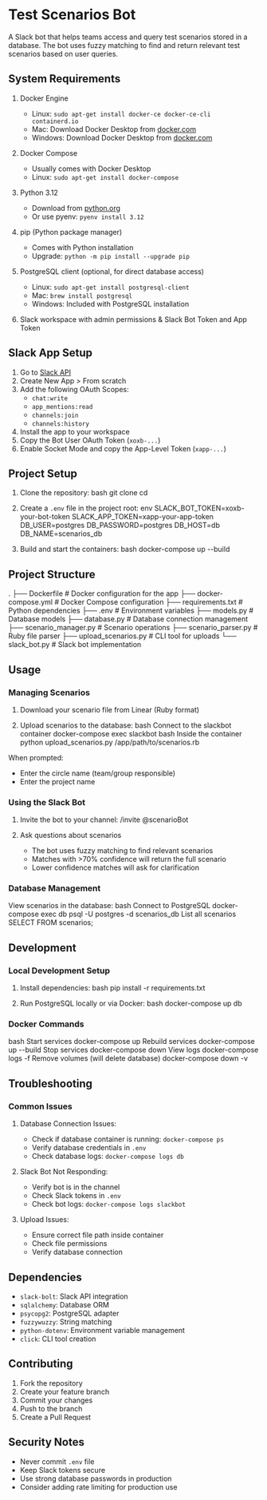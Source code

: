 # Test Scenarios Bot

A Slack bot that helps teams access and query test scenarios stored in a database. The bot uses fuzzy matching to find and return relevant test scenarios based on user queries.

## System Requirements

1. Docker Engine

   - Linux: `sudo apt-get install docker-ce docker-ce-cli containerd.io`
   - Mac: Download Docker Desktop from [docker.com](https://www.docker.com/products/docker-desktop)
   - Windows: Download Docker Desktop from [docker.com](https://www.docker.com/products/docker-desktop)

2. Docker Compose

   - Usually comes with Docker Desktop
   - Linux: `sudo apt-get install docker-compose`

3. Python 3.12

   - Download from [python.org](https://www.python.org/downloads/)
   - Or use pyenv: `pyenv install 3.12`

4. pip (Python package manager)

   - Comes with Python installation
   - Upgrade: `python -m pip install --upgrade pip`

5. PostgreSQL client (optional, for direct database access)

   - Linux: `sudo apt-get install postgresql-client`
   - Mac: `brew install postgresql`
   - Windows: Included with PostgreSQL installation

6. Slack workspace with admin permissions & Slack Bot Token and App Token

## Slack App Setup

1. Go to [Slack API](https://api.slack.com/apps)
2. Create New App > From scratch
3. Add the following OAuth Scopes:
   - `chat:write`
   - `app_mentions:read`
   - `channels:join`
   - `channels:history`
4. Install the app to your workspace
5. Copy the Bot User OAuth Token (`xoxb-...`)
6. Enable Socket Mode and copy the App-Level Token (`xapp-...`)

## Project Setup

1. Clone the repository:
   bash
   git clone <repository-url>
   cd <repository-name>

2. Create a `.env` file in the project root:
   env
   SLACK_BOT_TOKEN=xoxb-your-bot-token
   SLACK_APP_TOKEN=xapp-your-app-token
   DB_USER=postgres
   DB_PASSWORD=postgres
   DB_HOST=db
   DB_NAME=scenarios_db

3. Build and start the containers:
   bash
   docker-compose up --build

## Project Structure

.
├── Dockerfile # Docker configuration for the app
├── docker-compose.yml # Docker Compose configuration
├── requirements.txt # Python dependencies
├── .env # Environment variables
├── models.py # Database models
├── database.py # Database connection management
├── scenario_manager.py # Scenario operations
├── scenario_parser.py # Ruby file parser
├── upload_scenarios.py # CLI tool for uploads
└── slack_bot.py # Slack bot implementation

## Usage

### Managing Scenarios

1. Download your scenario file from Linear (Ruby format)

2. Upload scenarios to the database:
   bash
   Connect to the slackbot container
   docker-compose exec slackbot bash
   Inside the container
   python upload_scenarios.py /app/path/to/scenarios.rb

When prompted:

- Enter the circle name (team/group responsible)
- Enter the project name

### Using the Slack Bot

1. Invite the bot to your channel:
   /invite @scenarioBot

2. Ask questions about scenarios
   - The bot uses fuzzy matching to find relevant scenarios
   - Matches with >70% confidence will return the full scenario
   - Lower confidence matches will ask for clarification

### Database Management

View scenarios in the database:
bash
Connect to PostgreSQL
docker-compose exec db psql -U postgres -d scenarios_db
List all scenarios
SELECT FROM scenarios;

## Development

### Local Development Setup

1. Install dependencies:
   bash
   pip install -r requirements.txt

2. Run PostgreSQL locally or via Docker:
   bash
   docker-compose up db

### Docker Commands

bash
Start services
docker-compose up
Rebuild services
docker-compose up --build
Stop services
docker-compose down
View logs
docker-compose logs -f
Remove volumes (will delete database)
docker-compose down -v

## Troubleshooting

### Common Issues

1. Database Connection Issues:

   - Check if database container is running: `docker-compose ps`
   - Verify database credentials in `.env`
   - Check database logs: `docker-compose logs db`

2. Slack Bot Not Responding:

   - Verify bot is in the channel
   - Check Slack tokens in `.env`
   - Check bot logs: `docker-compose logs slackbot`

3. Upload Issues:
   - Ensure correct file path inside container
   - Check file permissions
   - Verify database connection

## Dependencies

- `slack-bolt`: Slack API integration
- `sqlalchemy`: Database ORM
- `psycopg2`: PostgreSQL adapter
- `fuzzywuzzy`: String matching
- `python-dotenv`: Environment variable management
- `click`: CLI tool creation

## Contributing

1. Fork the repository
2. Create your feature branch
3. Commit your changes
4. Push to the branch
5. Create a Pull Request

## Security Notes

- Never commit `.env` file
- Keep Slack tokens secure
- Use strong database passwords in production
- Consider adding rate limiting for production use
